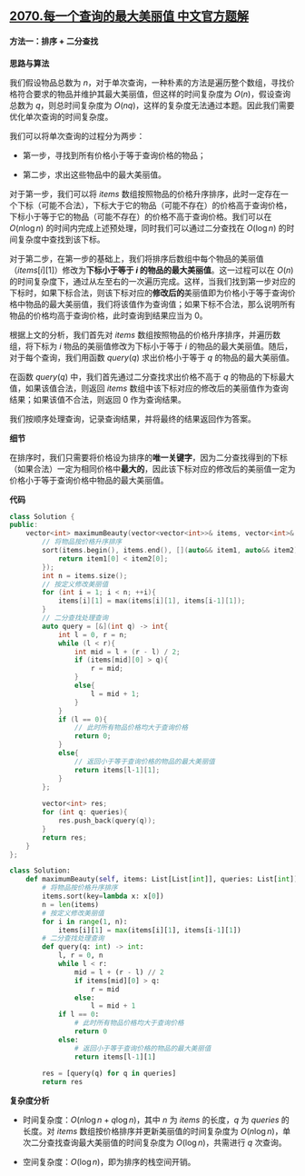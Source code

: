## [2070.每一个查询的最大美丽值 中文官方题解](https://leetcode.cn/problems/most-beautiful-item-for-each-query/solutions/100000/mei-yi-ge-cha-xun-de-zui-da-mei-li-zhi-b-d8jw)
#### 方法一：排序 + 二分查找

**思路与算法**

我们假设物品总数为 $n$，对于单次查询，一种朴素的方法是遍历整个数组，寻找价格符合要求的物品并维护其最大美丽值，但这样的时间复杂度为 $O(n)$，假设查询总数为 $q$，则总时间复杂度为 $O(nq)$，这样的复杂度无法通过本题。因此我们需要优化单次查询的时间复杂度。

我们可以将单次查询的过程分为两步：

- 第一步，寻找到所有价格小于等于查询价格的物品；

- 第二步，求出这些物品中的最大美丽值。

对于第一步，我们可以将 $\textit{items}$ 数组按照物品的价格升序排序，此时一定存在一个下标（可能不合法），下标大于它的物品（可能不存在）的价格高于查询价格，下标小于等于它的物品（可能不存在）的价格不高于查询价格。我们可以在 $O(n\log n)$ 的时间内完成上述预处理，同时我们可以通过二分查找在 $O(\log n)$ 的时间复杂度中查找到该下标。

对于第二步，在第一步的基础上，我们将排序后数组中每个物品的美丽值（$\textit{items}[i][1]$）修改为**下标小于等于 $i$ 的物品的最大美丽值**。这一过程可以在 $O(n)$ 的时间复杂度下，通过从左至右的一次遍历完成。这样，当我们找到第一步对应的下标时，如果下标合法，则该下标对应的**修改后的**美丽值即为价格小于等于查询价格中物品的最大美丽值，我们将该值作为查询值；如果下标不合法，那么说明所有物品的价格均高于查询价格，此时查询到结果应当为 $0$。

根据上文的分析，我们首先对 $\textit{items}$ 数组按照物品的价格升序排序，并遍历数组，将下标为 $i$ 物品的美丽值修改为下标小于等于 $i$ 的物品的最大美丽值。随后，对于每个查询，我们用函数 $\textit{query}(q)$ 求出价格小于等于 $q$ 的物品的最大美丽值。

在函数 $\textit{query}(q)$ 中，我们首先通过二分查找求出价格不高于 $q$ 的物品的下标最大值，如果该值合法，则返回 $\textit{items}$ 数组中该下标对应的修改后的美丽值作为查询结果；如果该值不合法，则返回 $0$ 作为查询结果。

我们按顺序处理查询，记录查询结果，并将最终的结果返回作为答案。

**细节**

在排序时，我们只需要将价格设为排序的**唯一关键字**，因为二分查找得到的下标（如果合法）一定为相同价格中**最大的**，因此该下标对应的修改后的美丽值一定为价格小于等于查询价格中物品的最大美丽值。

**代码**

```C++ [sol1-C++]
class Solution {
public:
    vector<int> maximumBeauty(vector<vector<int>>& items, vector<int>& queries) {
        // 将物品按价格升序排序
        sort(items.begin(), items.end(), [](auto&& item1, auto&& item2) {
            return item1[0] < item2[0]; 
        });
        int n = items.size();
        // 按定义修改美丽值
        for (int i = 1; i < n; ++i){
            items[i][1] = max(items[i][1], items[i-1][1]);
        }
        // 二分查找处理查询
        auto query = [&](int q) -> int{
            int l = 0, r = n;
            while (l < r){
                int mid = l + (r - l) / 2;
                if (items[mid][0] > q){
                    r = mid;
                }
                else{
                    l = mid + 1;
                }
            }
            if (l == 0){
                // 此时所有物品价格均大于查询价格
                return 0;
            }
            else{
                // 返回小于等于查询价格的物品的最大美丽值
                return items[l-1][1];
            }
        };
        
        vector<int> res;
        for (int q: queries){
            res.push_back(query(q));
        }
        return res;
    }
};
```


```Python [sol1-Python3]
class Solution:
    def maximumBeauty(self, items: List[List[int]], queries: List[int]) -> List[int]:
        # 将物品按价格升序排序
        items.sort(key=lambda x: x[0])
        n = len(items)
        # 按定义修改美丽值
        for i in range(1, n):
            items[i][1] = max(items[i][1], items[i-1][1])
        # 二分查找处理查询
        def query(q: int) -> int:
            l, r = 0, n
            while l < r:
                mid = l + (r - l) // 2
                if items[mid][0] > q:
                    r = mid
                else:
                    l = mid + 1
            if l == 0:
                # 此时所有物品价格均大于查询价格
                return 0
            else:
                # 返回小于等于查询价格的物品的最大美丽值
                return items[l-1][1]
        
        res = [query(q) for q in queries]
        return res
```


**复杂度分析**

- 时间复杂度：$O(n\log n + q\log n)$，其中 $n$ 为 $\textit{items}$ 的长度，$q$ 为 $\textit{queries}$ 的长度。对 $\textit{items}$ 数组按价格排序并更新美丽值的时间复杂度为 $O(n\log n)$，单次二分查找查询最大美丽值的时间复杂度为 $O(\log n)$，共需进行 $q$ 次查询。

- 空间复杂度：$O(\log n)$，即为排序的栈空间开销。